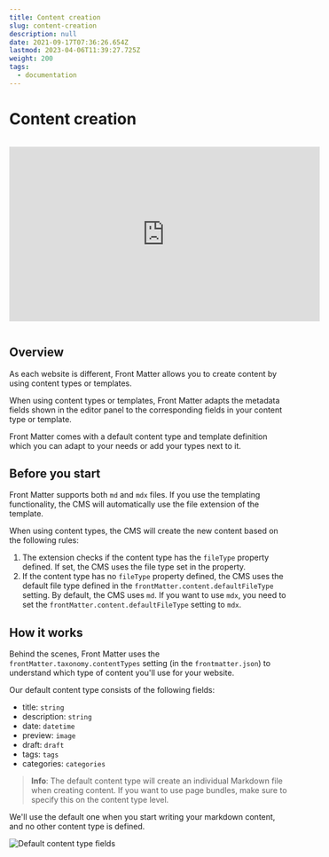```yaml
---
title: Content creation
slug: content-creation
description: null
date: 2021-09-17T07:36:26.654Z
lastmod: 2023-04-06T11:39:27.725Z
weight: 200
tags:
  - documentation
---
```


# Content creation

<iframe width="560" height="315" style="margin: 1em auto;" src="https://www.youtube.com/embed/oA5ocNaiAtY" title="YouTube video player" frameborder="0" allow="accelerometer; autoplay; clipboard-write; encrypted-media; gyroscope; picture-in-picture; web-share" allowfullscreen></iframe>

## Overview

As each website is different, Front Matter allows you to create content by using content types or
templates.

When using content types or templates, Front Matter adapts the metadata fields shown in the editor
panel to the corresponding fields in your content type or template.

Front Matter comes with a default content type and template definition which you can adapt to your
needs or add your types next to it.

## Before you start

Front Matter supports both `md` and `mdx` files. If you use the templating functionality, the CMS
will automatically use the file extension of the template.

When using content types, the CMS will create the new content based on the following rules:

1. The extension checks if the content type has the `fileType` property defined. If set, the CMS
   uses the file type set in the property.
1. If the content type has no `fileType` property defined, the CMS uses the default file type
   defined in the `frontMatter.content.defaultFileType` setting. By default, the CMS uses `md`. If
   you want to use `mdx`, you need to set the `frontMatter.content.defaultFileType` setting to
   `mdx`.

## How it works

Behind the scenes, Front Matter uses the `frontMatter.taxonomy.contentTypes` setting
(in the `frontmatter.json`) to understand which type of content you'll use for your website.

Our default content type consists of the following fields:

- title: `string`
- description: `string`
- date: `datetime`
- preview: `image`
- draft: `draft`
- tags: `tags`
- categories: `categories`

> **Info**: The default content type will create an individual Markdown file when creating content.
> If you want to use page bundles, make sure to specify this on the content type level.

We'll use the default one when you start writing your markdown content, and no other content type is
defined.

![Default content type fields][01]

<!-- Link References -->
[01]: /assets/default-contenttype.png
